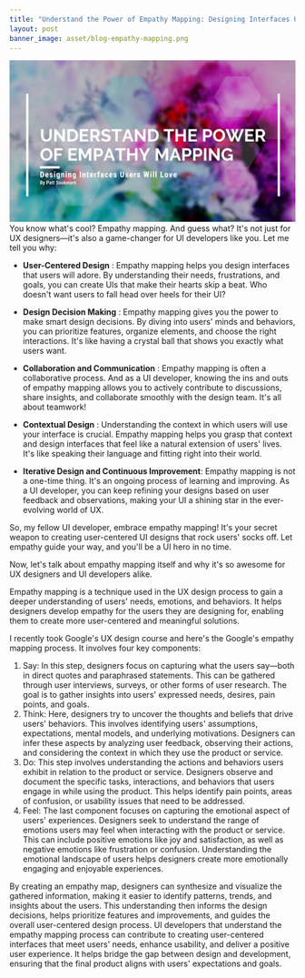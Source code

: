 ```yaml
---
title: "Understand the Power of Empathy Mapping: Designing Interfaces Users Will Love"
layout: post
banner_image: asset/blog-empathy-mapping.png
---
```


<img class="blog-banner" src="/asset/blog-empathy-mapping.png" alt="Empathy Mapping Banner">
You know what's cool? Empathy mapping. And guess what? It's not just for UX designers—it's also a game-changer for UI developers like you. Let me tell you why:

- **User-Centered Design** : Empathy mapping helps you design interfaces that users will adore. By understanding their needs, frustrations, and goals, you can create UIs that make their hearts skip a beat. Who doesn't want users to fall head over heels for their UI?

- **Design Decision Making** : Empathy mapping gives you the power to make smart design decisions. By diving into users' minds and behaviors, you can prioritize features, organize elements, and choose the right interactions. It's like having a crystal ball that shows you exactly what users want.

- **Collaboration and Communication** : Empathy mapping is often a collaborative process. And as a UI developer, knowing the ins and outs of empathy mapping allows you to actively contribute to discussions, share insights, and collaborate smoothly with the design team. It's all about teamwork!

- **Contextual Design** : Understanding the context in which users will use your interface is crucial. Empathy mapping helps you grasp that context and design interfaces that feel like a natural extension of users' lives. It's like speaking their language and fitting right into their world.

- **Iterative Design and Continuous Improvement**: Empathy mapping is not a one-time thing. It's an ongoing process of learning and improving. As a UI developer, you can keep refining your designs based on user feedback and observations, making your UI a shining star in the ever-evolving world of UX.

So, my fellow UI developer, embrace empathy mapping! It's your secret weapon to creating user-centered UI designs that rock users' socks off. Let empathy guide your way, and you'll be a UI hero in no time.

Now, let's talk about empathy mapping itself and why it's so awesome for UX designers and UI developers alike.

Empathy mapping is a technique used in the UX design process to gain a deeper understanding of users' needs, emotions, and behaviors. It helps designers develop empathy for the users they are designing for, enabling them to create more user-centered and meaningful solutions.

I recently took Google's UX design course and here's the Google's empathy mapping process. It involves four key components:

1. Say: In this step, designers focus on capturing what the users say—both in direct quotes and paraphrased statements. This can be gathered through user interviews, surveys, or other forms of user research. The goal is to gather insights into users' expressed needs, desires, pain points, and goals.
2. Think: Here, designers try to uncover the thoughts and beliefs that drive users' behaviors. This involves identifying users' assumptions, expectations, mental models, and underlying motivations. Designers can infer these aspects by analyzing user feedback, observing their actions, and considering the context in which they use the product or service.
3. Do: This step involves understanding the actions and behaviors users exhibit in relation to the product or service. Designers observe and document the specific tasks, interactions, and behaviors that users engage in while using the product. This helps identify pain points, areas of confusion, or usability issues that need to be addressed.
4. Feel: The last component focuses on capturing the emotional aspect of users' experiences. Designers seek to understand the range of emotions users may feel when interacting with the product or service. This can include positive emotions like joy and satisfaction, as well as negative emotions like frustration or confusion. Understanding the emotional landscape of users helps designers create more emotionally engaging and enjoyable experiences.

By creating an empathy map, designers can synthesize and visualize the gathered information, making it easier to identify patterns, trends, and insights about the users. This understanding then informs the design decisions, helps prioritize features and improvements, and guides the overall user-centered design process. UI developers that understand the empathy mapping process can contribute to creating user-centered interfaces that meet users' needs, enhance usability, and deliver a positive user experience. It helps bridge the gap between design and development, ensuring that the final product aligns with users' expectations and goals.
